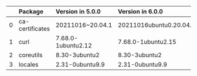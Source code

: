 <!-- markdown-link-check-disable -->

|    | Package         | Version in 5.0.0   | Version in 6.0.0        | Status   |
|---:|:----------------|:-------------------|:------------------------|:---------|
|  0 | ca-certificates | 20211016~20.04.1   | 20211016ubuntu0.20.04.1 | UPDATED  |
|  1 | curl            | 7.68.0-1ubuntu2.12 | 7.68.0-1ubuntu2.15      | UPDATED  |
|  2 | coreutils       | 8.30-3ubuntu2      | 8.30-3ubuntu2           |          |
|  3 | locales         | 2.31-0ubuntu9.9    | 2.31-0ubuntu9.9         |          |